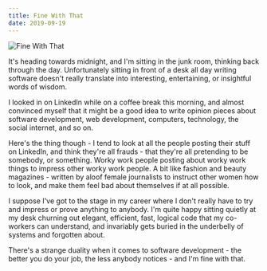 ```yaml
---
title: Fine With That
date: 2019-09-19
---
```


![Fine With That](https://source.unsplash.com/s9CC2SKySJM/1600x900)

It's heading towards midnight, and I'm sitting in the junk room, thinking back through the day. Unfortunately sitting in front of a desk all day writing software doesn't really translate into interesting, entertaining, or insightful words of wisdom.

I looked in on LinkedIn while on a coffee break this morning, and almost convinced myself that it might be a good idea to write opinion pieces about software development, web development, computers, technology, the social internet, and so on.

Here's the thing though - I tend to look at all the people posting their stuff on LinkedIn, and think they're all frauds - that they're all pretending to be somebody, or something. Worky work people posting about worky work things to impress other worky work people. A bit like fashion and beauty magazines - written by aloof female journalists to instruct other women how to look, and make them feel bad about themselves if at all possible.

I suppose I've got to the stage in my career where I don't really have to try and impress or prove anything to anybody. I'm quite happy sitting quietly at my desk churning out elegant, efficient, fast, logical code that my co-workers can understand, and invariably gets buried in the underbelly of systems and forgotten about.

There's a strange duality when it comes to software development - the better you do your job, the less anybody notices - and I'm fine with that.